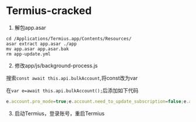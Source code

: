 # Termius-cracked

1. 解包app.asar
```shell
cd /Applications/Termius.app/Contents/Resources/
asar extract app.asar ./app
mv app.asar app.asar.bak
rm app-update.yml
```
2. 修改app/js/background-process.js

搜索`const await this.api.bulkAccount`,将const改为var  

在`var e=await this.api.bulkAccount();`后添加如下代码

```js
e.account.pro_mode=true;e.account.need_to_update_subscription=false;e.account.current_period={"from":"2022-01-01T00:00:00","until":"2099-01-01T00:00:00"};e.account.plan_type="Premium";e.account.user_type="Premium";e.student=null;e.trial=null;e.account.authorized_features.show_trial_section=false;e.account.authorized_features.show_subscription_section=true;e.account.authorized_features.show_github_account_section=false;e.account.expired_screen_type=null;e.personal_subscription={"now":new Date().toISOString().slice(0,-5),"status":"SUCCESS","platform":"stripe","current_period":{"from":"2022-01-01T00:00:00","until":"2099-01-01T00:00:00"},"revokable":true,"refunded":false,"cancelable":true,"reactivatable":false,"currency":"usd","created_at":"2022-01-01T00:00:00","updated_at":new Date().toISOString().slice(0,-5),"valid_until":"2099-01-01T00:00:00","auto_renew":true,"price":12.0,"verbose_plan_name":"Termius Pro Monthly","plan_type":"SINGLE","is_expired":false};e.access_objects=[{"period":{"start":"2022-01-01T00:00:00","end":"2099-01-01T00:00:00"},"title":"Pro"}];
```
3. 启动Termius，登录账号，重启Termius
